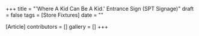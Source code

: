 +++
title = "'Where A Kid Can Be A Kid.' Entrance Sign (SPT Signage)"
draft = false
tags = [Store Fixtures]
date = ""

[Article]
contributors = []
gallery = []
+++